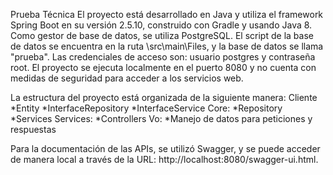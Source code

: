 Prueba Técnica
El proyecto está desarrollado en Java y utiliza el framework Spring Boot en su versión 2.5.10, construido con Gradle y usando Java 8. Como gestor de base de datos, se utiliza PostgreSQL. 
El script de la base de datos se encuentra en la ruta \src\main\Files, y la base de datos se llama "prueba". 
Las credenciales de acceso son: usuario postgres y contraseña root. El proyecto se ejecuta localmente en el puerto 8080 y no cuenta con medidas de seguridad para acceder a los servicios web.

La estructura del proyecto está organizada de la siguiente manera:
Cliente
    *Entity
    *InterfaceRepository
    *InterfaceService
Core:
    *Repository
    *Services
Services:
    *Controllers
Vo:
    *Manejo de datos para peticiones y respuestas

Para la documentación de las APIs, se utilizó Swagger, y se puede acceder de manera local a través de la URL: http://localhost:8080/swagger-ui.html.
